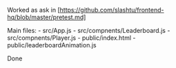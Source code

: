 Worked as ask in  [https://github.com/slashtu/frontend-hq/blob/master/pretest.md]

Main files:
    - src/App.js
    - src/compnents/Leaderboard.js
    - src/compnents/Player.js
    - public/index.html
    - public/leaderboardAnimation.js

Done